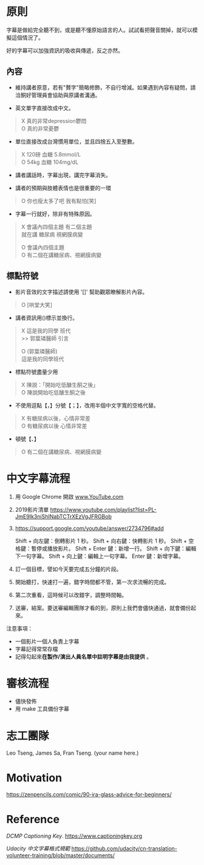 # 原則

字幕是做給完全聽不到，或是聽不懂原始語言的人。試試看把聲音關掉，就可以模擬這個情況了。

好的字幕可以加強資訊的吸收與傳遞，反之亦然。



## 內容

* 維持講者原意，若有"贅字"簡略修飾，不自行增減。如果遇到內容有疑問，請洽酮好管理員會協助與原講者溝通。

* 英文單字直接改成中文。
> X 真的非常depression鬱悶  
> O 真的非常憂鬱

* 單位直接改成台灣慣用單位，並且四捨五入至整數。
> X 120磅 血糖 5.8mmol/L  
> O 54kg 血糖 104mg/dL

* 講者講話時，字幕出現，講完字幕消失。

* 講者的預期與肢體表情也是很重要的一環
> O 你也瘦太多了吧 我有點怕[笑]

* 字幕一行就好，除非有特殊原因。 
> X 會議內四個主題  有二個主題  
> 就在講 糖尿病 視網膜病變  
>
> O 會議內四個主題   
> O 有二個在講糖尿病、視網膜病變

## 標點符號

* 影片音效的文字描述請使用 '[]' 幫助觀眾瞭解影片內容。
> O [哄堂大笑]

* 講者資訊用()標示並換行。

> X 這是我的同學  班代   
> \>> 郭葉璘醫師  引言
>
> O (郭葉璘醫師)   
> 這是我的同學班代

* 標點符號盡量少用
> X 陳說：「開始吃低醣生酮之後」  
> O 陳說開始吃低醣生酮之後

* 不使用逗點【，】分號【；】，改用半個中文字寬的空格代替。
> X 有糖尿病以後，心情非常差  
> O 有糖尿病以後 心情非常差

* 頓號【、】
> O 有二個在講糖尿病、視網膜病變

# 中文字幕流程

1. 用 Google Chrome 開啟 www.YouTube.com

2. 2019影片清單 https://www.youtube.com/playlist?list=PL-JmE9Ik3niShINabTCTrXEzVgJFRGBob

3. https://support.google.com/youtube/answer/2734796#add

   Shift + 向左鍵：倒轉影片 1 秒。
   Shift + 向右鍵：快轉影片 1 秒。
   Shift + 空格鍵：暫停或播放影片。
   Shift + Enter 鍵：新增一行。
   Shift + 向下鍵：編輯下一句字幕。
   Shift + 向上鍵：編輯上一句字幕。
   Enter 鍵：新增字幕。

4. 訂一個目標，譬如今天要完成五分鐘的片段。

5. 開始聽打，快速打一遍，錯字時間都不管，第一次求流暢的完成。 

6. 第二次重看，這時候可以改錯字，調整時間軸。 

7. 送審，結案。要送審編輯團隊才看的到，原則上我們會儘快通過，就會備份起來。

注意事項：

* 一個影片一個人負責上字幕
* 字幕記得常常存檔
* 記得勾起來**在製作/演出人員名單中註明字幕是由我提供** 。

# 審核流程

* 儘快發佈
* 用 make 工具備份字幕

# 志工團隊

Leo Tseng, James Sa, Fran Tseng. (your name here.)

# Motivation
https://zenpencils.com/comic/90-ira-glass-advice-for-beginners/

# Reference

*DCMP Captioning Key*. https://www.captioningkey.org 

*Udacity 中文字幕格式規範*  https://github.com/udacity/cn-translation-volunteer-training/blob/master/documents/